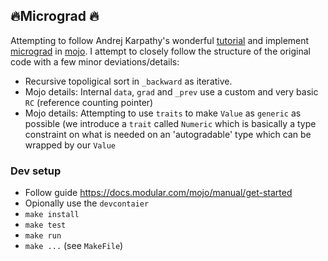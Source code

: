 ## 🔥Micrograd 🔥
Attempting to follow Andrej Karpathy's wonderful [tutorial](https://youtu.be/VMj-3S1tku0?si=EpDtCDZ-rv9ClTwC) and implement [micrograd](https://github.com/karpathy/micrograd) in [mojo](https://docs.modular.com/mojo/).
I attempt to closely follow the structure of the original code with a few minor deviations/details:
- Recursive topoligical sort in `_backward` as iterative.
- Mojo details: Internal `data`, `grad` and `_prev` use a custom and very basic `RC` (reference counting pointer)
- Mojo details: Attempting to use `traits` to make `Value` as `generic` as possible (we introduce a `trait` called `Numeric` which is basically a type constraint on what is needed on an 'autogradable' type which can be wrapped by our `Value`

### Dev setup
- Follow guide https://docs.modular.com/mojo/manual/get-started
- Opionally use the `devcontaier`
- `make install`
- `make test`
- `make run`
- `make ...` (see `MakeFile`)
